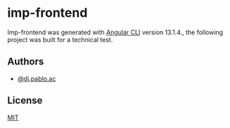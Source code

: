 # imp-frontend

Imp-frontend was generated with [Angular CLI](https://github.com/angular/angular-cli) version 13.1.4., the following project was built for a technical test.

## Authors

- [@dj.pablo.ac](https://gitlab.com/dj.pablo.ac)


## License

[MIT](https://choosealicense.com/licenses/mit/)

